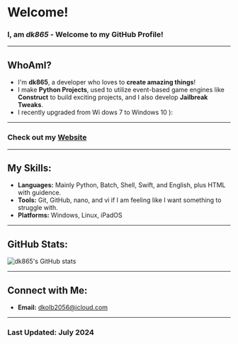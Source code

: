 # Welcome!

### I, am *dk865* - Welcome to my GitHub Profile!

---

## WhoAmI?
- I'm **dk865**, a developer who loves to **create amazing things**!
- I make **Python Projects**, used to utilize event-based game engines like **Construct** to build exciting projects, and I also develop **Jailbreak Tweaks**.
- I recently upgraded from Wi dows 7 to Windows 10 ):

---

### Check out my [Website](https://dk865.github.io/)

---

## My Skills:
- **Languages:** Mainly Python, Batch, Shell, Swift, and English, plus HTML with guidence.
- **Tools:** Git, GitHub, nano, and vi if I am feeling like I want something to struggle with.
- **Platforms:** Windows, Linux, iPadOS

---

## GitHub Stats:
![dk865's GitHub stats](https://github-readme-stats.vercel.app/api?username=dk865&show_icons=true&theme=radical)

---

## Connect with Me:
- **Email:** dkolb2056@icloud.com

---

### Last Updated: July 2024
